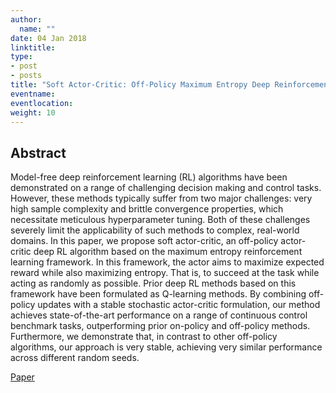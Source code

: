 ```yaml
---
author:
  name: ""
date: 04 Jan 2018
linktitle:
type:
- post
- posts
title: "Soft Actor-Critic: Off-Policy Maximum Entropy Deep Reinforcement Learning with a Stochastic Actor"
eventname:
eventlocation:  
weight: 10
---
```


## Abstract

Model-free deep reinforcement learning (RL) algorithms have been demonstrated on a range of challenging decision making and control tasks. However, these methods typically suffer from two major challenges: very high sample complexity and brittle convergence properties, which necessitate meticulous hyperparameter tuning. Both of these challenges severely limit the applicability of such methods to complex, real-world domains. In this paper, we propose soft actor-critic, an off-policy actor-critic deep RL algorithm based on the maximum entropy reinforcement learning framework. In this framework, the actor aims to maximize expected reward while also maximizing entropy. That is, to succeed at the task while acting as randomly as possible. Prior deep RL methods based on this framework have been formulated as Q-learning methods. By combining off-policy updates with a stable stochastic actor-critic formulation, our method achieves state-of-the-art performance on a range of continuous control benchmark tasks, outperforming prior on-policy and off-policy methods. Furthermore, we demonstrate that, in contrast to other off-policy algorithms, our approach is very stable, achieving very similar performance across different random seeds.

[Paper](https://arxiv.org/pdf/1801.01290.pdf)
